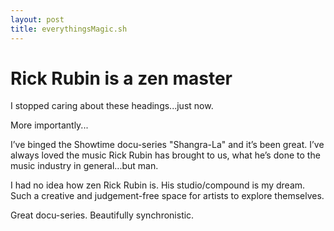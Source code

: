 ```yaml
---
layout: post
title: everythingsMagic.sh
---
```


# Rick Rubin is a zen master

I stopped caring about these headings...just now. 

More importantly...

I’ve binged the Showtime docu-series "Shangra-La" and it’s been great. I’ve always loved the music Rick Rubin has brought to us, what he’s done to the music industry in general...but man.

I had no idea how zen Rick Rubin is. His studio/compound is my dream. Such a creative and judgement-free space for artists to explore themselves. 

Great docu-series. Beautifully synchronistic. 